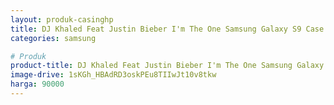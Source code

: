 ```yaml
---
layout: produk-casinghp
title: DJ Khaled Feat Justin Bieber I'm The One Samsung Galaxy S9 Case
categories: samsung

# Produk
product-title: DJ Khaled Feat Justin Bieber I'm The One Samsung Galaxy S9 Case
image-drive: 1sKGh_HBAdRD3oskPEu8TIIwJt10v8tkw
harga: 90000
---
```

